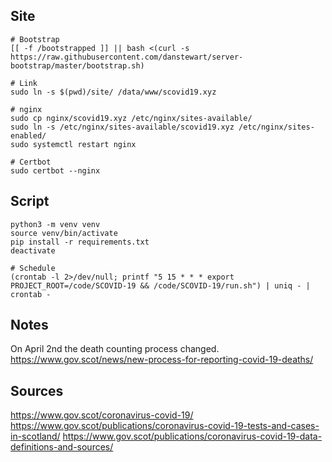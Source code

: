## Site
```
# Bootstrap
[[ -f /bootstrapped ]] || bash <(curl -s https://raw.githubusercontent.com/danstewart/server-bootstrap/master/bootstrap.sh)

# Link
sudo ln -s $(pwd)/site/ /data/www/scovid19.xyz

# nginx
sudo cp nginx/scovid19.xyz /etc/nginx/sites-available/
sudo ln -s /etc/nginx/sites-available/scovid19.xyz /etc/nginx/sites-enabled/
sudo systemctl restart nginx

# Certbot
sudo certbot --nginx
```

## Script
```
python3 -m venv venv
source venv/bin/activate
pip install -r requirements.txt
deactivate

# Schedule
(crontab -l 2>/dev/null; printf "5 15 * * * export PROJECT_ROOT=/code/SCOVID-19 && /code/SCOVID-19/run.sh") | uniq - | crontab -
```

## Notes
On April 2nd the death counting process changed.  
https://www.gov.scot/news/new-process-for-reporting-covid-19-deaths/

## Sources
https://www.gov.scot/coronavirus-covid-19/
https://www.gov.scot/publications/coronavirus-covid-19-tests-and-cases-in-scotland/
https://www.gov.scot/publications/coronavirus-covid-19-data-definitions-and-sources/
